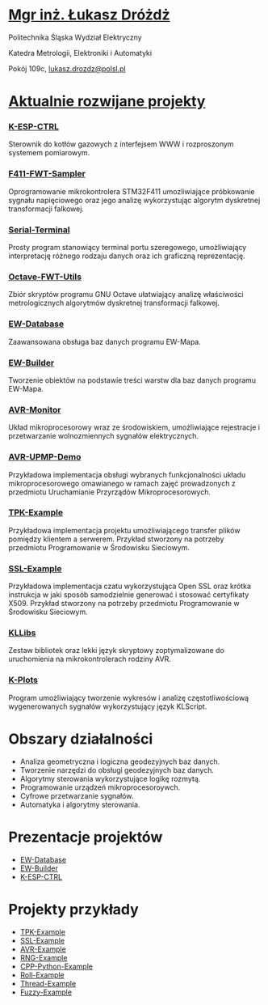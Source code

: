 # [Mgr inż. Łukasz Dróżdż](https://github.com/Kuszki)

Politechnika Śląska Wydział Elektryczny

Katedra Metrologii, Elektroniki i Automatyki

Pokój 109c, lukasz.drozdz@polsl.pl

# [Aktualnie rozwijane projekty](https://github.com/Kuszki?tab=repositories)

### [K-ESP-CTRL](https://github.com/Kuszki/K-ESP-CTRL)
Sterownik do kotłów gazowych z interfejsem WWW i rozproszonym systemem pomiarowym.

### [F411-FWT-Sampler](https://github.com/Kuszki/F411-FWT-Sampler)
Oprogramowanie mikrokontrolera STM32F411 umozliwiające próbkowanie sygnału napięciowego oraz jego analizę wykorzystując algorytm dyskretnej transformacji falkowej.

### [Serial-Terminal](https://github.com/Kuszki/Simple-Serial-Terminal)
Prosty program stanowiący terminal portu szeregowego, umożliwiający interpretację różnego rodzaju danych oraz ich graficzną reprezentację.

### [Octave-FWT-Utils](https://github.com/Kuszki/Octave-FWT-Utils)
Zbiór skryptów programu GNU Octave ułatwiający analizę właściwości metrologicznych algorytmów dyskretnej transformacji falkowej.

### [EW-Database](https://github.com/kuszki/EW-Database)
Zaawansowana obsługa baz danych programu EW-Mapa.

### [EW-Builder](https://github.com/kuszki/EW-Builder)
Tworzenie obiektów na podstawie treści warstw dla baz danych programu EW-Mapa.

### [AVR-Monitor](https://github.com/kuszki/AVR-Monitor)
Układ mikroprocesorowy wraz ze środowiskiem, umożliwiające rejestracje i przetwarzanie wolnozmiennych sygnałów elektrycznych.

### [AVR-UPMP-Demo](https://github.com/kuszki/AVR-UPMP-Demo)
Przykładowa implementacja obsługi wybranych funkcjonalności układu mikroprocesorowego omawianego w ramach zajęć prowadzonych z przedmiotu Uruchamianie Przyrządów Mikroprocesorowych.

### [TPK-Example](https://github.com/Kuszki/PWSS-TPK-Example)
Przykładowa implementacja projektu umożliwiającego transfer plików pomiędzy klientem a serwerem. Przykład stworzony na potrzeby przedmiotu Programowanie w Środowisku Sieciowym.

### [SSL-Example](https://github.com/Kuszki/PWSS-SSL-Example)
Przykładowa implementacja czatu wykorzystująca Open SSL oraz krótka instrukcja w jaki sposób samodzielnie generować i stosować certyfikaty X509. Przykład stworzony na potrzeby przedmiotu Programowanie w Środowisku Sieciowym.

### [KLLibs](https://github.com/kuszki/KLLibs)
Zestaw bibliotek oraz lekki język skryptowy zoptymalizowane do uruchomienia na mikrokontrolerach rodziny AVR.

### [K-Plots](https://github.com/kuszki/K-Plots)
Program umożliwiający tworzenie wykresów i analizę częstotliwościową wygenerowanych sygnałów wykorzystujący język KLScript.

# Obszary działalności

- Analiza geometryczna i logiczna geodezyjnych baz danych.
- Tworzenie narzędzi do obsługi geodezyjnych baz danych.
- Algorytmy sterowania wykorzystujące logikę rozmytą.
- Programowanie urządzeń mikroprocesoroywch.
- Cyfrowe przetwarzanie sygnałów.
- Automatyka i algorytmy sterowania.

# Prezentacje projektów

- [EW-Database](ewdatabase.md)
- [EW-Builder](ewbuilder.md)
- [K-ESP-CTRL](kespctrl.md)

# Projekty przykłady
- [TPK-Example](tpkexample)
- [SSL-Example](https://github.com/Kuszki/PWSS-SSL-Example)
- [AVR-Example](https://github.com/Kuszki/UPMP-AVR-Example)
- [RNG-Example](https://github.com/Kuszki/PI-Random-Example)
- [CPP-Python-Example](https://github.com/Kuszki/PI-CPP-Python-Example)
- [Roll-Example](https://github.com/Kuszki/PI-Roll-Example)
- [Thread-Example](https://github.com/Kuszki/PI-Thread-Example)
- [Fuzzy-Example](https://github.com/Kuszki/PI-Parallel-Fuzzy-Example)
